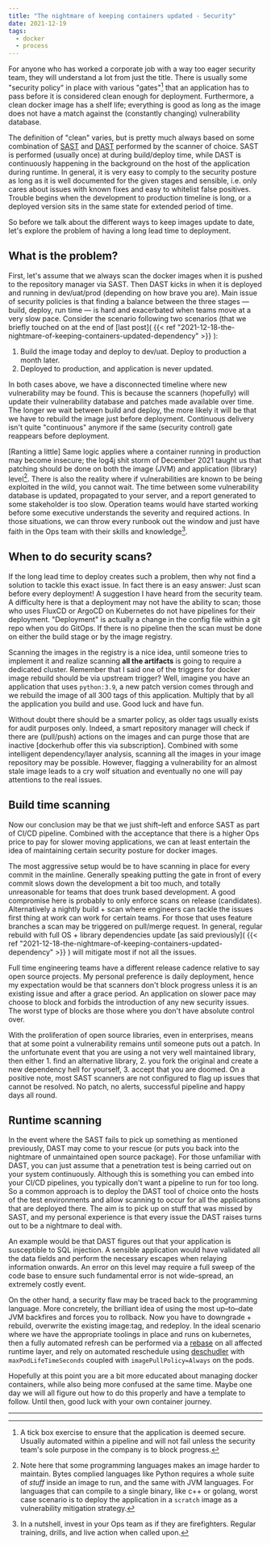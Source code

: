 ```yaml
---
title: "The nightmare of keeping containers updated - Security"
date: 2021-12-19
tags:
  - docker
  - process
---
```


For anyone who has worked a corporate job with a way too eager security team, they will understand a
lot from just the title.  There is usually some "security policy" in place with various "gates"[^1] that
an application has to pass before it is considered clean enough for deployment.  Furthermore, a clean
docker image has a shelf life; everything is good as long as the image does not have a match against
the (constantly changing) vulnerability database. 

The definition of "clean" varies, but is pretty much always based on some combination of
[SAST](https://en.wikipedia.org/wiki/Static_application_security_testing) and
[DAST](https://en.wikipedia.org/wiki/Dynamic_application_security_testing) performed by the scanner of
choice. SAST is performed (usually once) at during build/deploy time, while DAST is continuously happening
in the background on the host of the application during runtime.  In general, it is very easy to comply to
the security posture as long as it is well documented for the given stages and sensible, i.e. only cares about
issues with known fixes and easy to whitelist false positives. Trouble begins when the development
to production timeline is long, or a deployed version sits in the same state for extended period of time.

So before we talk about the different ways to keep images update to date, let's explore the problem of having
a long lead time to deployment.

## What is the problem?

First, let's assume that we always scan the docker images when it is pushed to the repository manager via
SAST.  Then DAST kicks in when it is deployed and running in dev/uat/prod (depending on how brave you are).
Main issue of security policies is that finding a balance between the three stages &mdash; build, deploy,
run time &mdash; is hard and exacerbated when teams move at a very slow pace.
Consider the scenario following two scenarios (that we briefly touched on at the end of
[last post]( {{< ref "2021-12-18-the-nightmare-of-keeping-containers-updated-dependency" >}} ):
  1. Build the image today and deploy to dev/uat.  Deploy to production a month later.
  2. Deployed to production, and application is never updated.

In both cases above, we have a disconnected timeline where new vulnerability may be found.  This is
because the scanners (hopefully) will update their vulnerability database and patches made available
over time. The longer we wait between build and deploy, the more likely it will be that we have to
rebuild the image just before deployment. Continuous delivery isn't quite "continuous" anymore if
the same (security control) gate reappears before deployment.

[Ranting a little] Same logic applies where a container running in production may become insecure; the
log4j shit storm of December 2021 taught us that patching should be done on both the image (JVM) and
application (library) level[^2]. There is also the reality where if vulnerabilities are known to be
being exploited in the wild, you cannot wait. The time between some vulnerability database is updated,
propagated to your server, and a report generated to some stakeholder is too slow. Operation teams would
have started working before some executive understands the severity and required actions. In those
situations, we can throw every runbook out the window and just have faith in the Ops team with their
skills and knowledge[^3].

## When to do security scans?

If the long lead time to deploy creates such a problem, then why not find a solution to tackle this
exact issue.  In fact there is an easy answer: Just scan before every deployment! A suggestion I have heard
from the security team.  A difficulty here is that a deployment may not have the ability to scan; those
who uses FluxCD or ArgoCD on Kubernetes do not have pipelines for their deployment. "Deployment" is actually
a change in the config file within a git repo when you do GitOps.  If there is no pipeline then the scan must
be done on either the build stage or by the image registry.

Scanning the images in the registry is a nice idea, until someone tries to implement it and realize
scanning **all the artifacts** is going to require a dedicated cluster.  Remember that I said one
of the triggers for docker image rebuild should be via upstream trigger?  Well, imagine you have an application
that uses `python:3.9`, a new patch version comes through and we rebuild the image of all 300 tags of
this application.  Multiply that by all the application you build and use.  Good luck and have fun.

Without doubt there should be a smarter policy, as older tags usually exists for audit purposes only.
Indeed, a smart repository manager will check if there are (pull/push) actions on the images and can
purge those that are inactive [dockerhub offer this via subscription].  Combined with some intelligent
dependency/layer analysis, scanning all the images in your image repository may be possible.
However, flagging a vulnerability for an almost stale image leads to a cry wolf situation and eventually
no one will pay attentions to the real issues.

## Build time scanning

Now our conclusion may be that we just shift&ndash;left and enforce SAST as part of CI/CD pipeline.
Combined with the acceptance that there is a higher Ops price to pay for slower moving applications,
we can at least entertain the idea of maintaining certain security posture for docker images.

The most aggressive setup would be to have scanning in place for every commit in the mainline.
Generally speaking putting the gate in front of every commit slows down the development a bit too much,
and totally unreasonable for teams that does trunk based development. A good compromise here is probably
to only enforce scans on release (candidates).  Alternatively a nightly build + scan where engineers
can tackle the issues first thing at work can work for certain teams.  For those that uses feature
branches a scan may be triggered on pull/merge request.  In general, regular rebuild with full OS + 
library dependencies update
[as said previously]( {{< ref "2021-12-18-the-nightmare-of-keeping-containers-updated-dependency" >}} )
will mitigate most if not all the issues.

Full time engineering teams have a different release cadence relative to say open source projects.  My
personal preference is daily deployment, hence my expectation would be that scanners don't block progress
unless it is an existing issue and after a grace period. An application on slower pace may choose to block
and forbids the introduction of any new security issues.  The worst type of blocks are those where you
don't have absolute control over.

With the proliferation of open source libraries, even in enterprises, means that at some point a vulnerability
remains until someone puts out a patch. In the unfortunate event that you are using a not very
well maintained library, then either 1. find an alternative library, 2. you fork the original and create a
new dependency hell for yourself, 3. accept that you are doomed. On a positive note, most SAST scanners are
not configured to flag up issues that cannot be resolved. No patch, no alerts, successful pipeline and
happy days all round.

## Runtime scanning 

In the event where the SAST fails to pick up something as mentioned previously, DAST may come to your
rescue (or puts you back into the nightmare of unmaintained open source package). For those unfamiliar
with DAST, you can just assume that a penetration test is being carried out on your system continuously.
Although this is something you can embed into your CI/CD pipelines, you typically don't want a pipeline
to run for too long.  So a common approach is to deploy the DAST tool of choice onto the hosts of the
test environments and allow scanning to occur for all the applications that are deployed there.
The aim is to pick up on stuff that was missed by SAST, and my personal experience is that every issue
the DAST raises turns out to be a nightmare to deal with.

An example would be that DAST figures out that your application is susceptible to SQL injection. A
sensible application would have validated all the data fields and perform the necessary escapes when
relaying information onwards.  An error on this level may require a full sweep of the code base to ensure
such fundamental error is not wide&ndash;spread, an extremely costly event.

On the other hand, a security flaw may be traced back to the programming language.  More concretely, the
brilliant idea of using the most up&ndash;to&ndash;date JVM backfires and forces you to rollback. Now
you have to downgrade + rebuild, overwrite the existing image:tag, and redeploy.
In the ideal scenario where we have the appropriate toolings in place and runs on kubernetes, then a
fully automated refresh can be performed via a
[rebase](https://buildpacks.io/docs/concepts/operations/rebase/) on all affected runtime layer,
and rely on automated reschedule using
[deschudler](https://github.com/kubernetes-sigs/descheduler) with `maxPodLifeTimeSeconds` coupled
with `imagePullPolicy=Always` on the pods.

Hopefully at this point you are a bit more educated about managing docker containers, while also
being more confused at the same time. Maybe one day we will all figure out how to do this properly and
have a template to follow. Until then, good luck with your own container journey.

---

[^1]: A tick box exercise to ensure that the application is deemed secure. Usually automated within a pipeline
      and will not fail unless the security team's sole purpose in the company is to block progress.

[^2]: Note here that some programming languages makes an image harder to maintain. Bytes complied languages like
      Python requires a whole suite of *stuff* inside an image to run, and the same with JVM languages. For
      languages that can compile to a single binary, like c++ or golang, worst case scenario is to deploy the
      application in a `scratch` image as a vulnerability mitigation strategy.

[^3]: In a nutshell, invest in your Ops team as if they are firefighters.  Regular training, drills, and live
      action when called upon.

